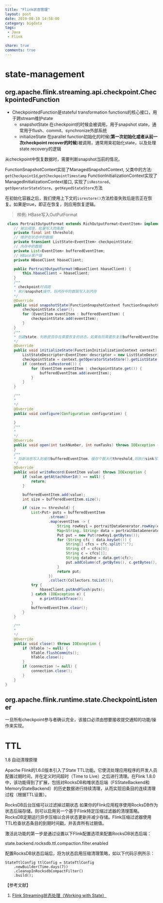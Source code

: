 ```yaml
---
title: "Flink状态管理"
layout: post
date: 2019-08-10 14:58:00
category: bigdata
tags:
 - Java
 - Flink

share: true
comments: true
---
```


# state-management



## org.apache.flink.streaming.api.checkpoint.CheckpointedFunction

- CheckpointedFunction是stateful transformation functions的核心接口，用于跨stream维护state
    - snapshotState 在checkpoint的时候会被调用，用于snapshot state，通常用于flush、commit、synchronize外部系统
    - initializeState 在parallel function初始化的时候(**第一次初始化或者从前一次checkpoint recover的时候**)被调用，通常用来初始化state，以及处理state recovery的逻辑

从checkpoint中恢复数据时，需要判断snapshot当前的情况，


FunctionSnapshotContext实现了ManagedSnapshotContext, 父类中的方法: `getCheckpointId`,`getCheckpointTimestamp`
FunctionInitializationContext实现了ManagedInitializationContext接口, 实现了`isRestored`、`getOperatorStateStore`、`getKeyedStateStore`方法


在初始化容器之后，我们使用上下文的`isrestore()`方法检查失败后是否正在恢复。如果是true，即正在恢复，则应用恢复逻辑。

> 样例: HBase写入OutPutFormat

```java
 class PortraitOutputFormat extends RichOutputFormat<EventItem> implements CheckpointedFunction {
    // 输出阈值，批量写入的条数
    private final int threshold;
    // 维护在状态中的数据
    private transient ListState<EventItem> checkpointState;
    // 内存中的数据
    private List<EventItem> bufferedEventItem;
    // HBase客户端
    private HBaseClient hbaseClient;

    public PortraitOutputFormat(HBaseClient hbaseClient) {
        this.hbaseClient = hbaseClient;
    }
    /**
    * checkpoint时调用
    * 执行snapshot操作，将内存中的数据写入到内存
    */
    @Override
    public void snapshotState(FunctionSnapshotContext functionSnapshotContext) throws Exception {
        checkpointState.clear();
        for (EventItem eventItem : bufferedEventItem) {
            checkpointState.add(eventItem);
        }
    }
    /**
    * 创建state，判断是否存在需要恢复的状态，如果有则需要恢复到bufferedEventItem
    */
    @Override
    public void initializeState(FunctionInitializationContext context) throws Exception {
        ListStateDescriptor<EventItem> descriptor = new ListStateDescriptor<>("buf-p", EventItem.class);
        checkpointState = context.getOperatorStateStore().getListState(descriptor);
        if (context.isRestored()) {
            for (EventItem eventItem : checkpointState.get()) {
                bufferedEventItem.add(eventItem);
            }
        }
    }

    /**
    *
    */
    @Override
    public void configure(Configuration configuration) {

    }
    /**
    *
    */
    @Override
    public void open(int taskNumber, int numTasks) throws IOException {
    }
    /**
    * 将新消息写入到缓存bufferedEventItem，缓存个数大约threshold,则执行sink写入，然后清空bufferedEventItem
    */
    @Override
    public void writeRecord(EventItem value) throws IOException {
        if (value.getAttachUserId() == null) {
            return;
        }

        bufferedEventItem.add(value);
        int size = bufferedEventItem.size();

        if (size >= threshold) {
            List<Put> puts = bufferedEventItem
                    .stream()
                    .map(eventItem -> {
                        String rowKey1 = portraitDataGenerator.rowKey(eventItem);
                        Map<String, String> data = portraitDataGenerator.data(eventItem);
                        Put put = new Put(rowKey1.getBytes());
                        for (String cfc : data.keySet()) {
                            String[] cfcs = cfc.split(":");
                            String cf = cfcs[0];
                            String c = cfcs[1];
                            String dataOne = data.get(cfc);
                            put.addColumn(cf.getBytes(), c.getBytes(), dataOne.getBytes());
                        }
                        return put;
                    })
                    .collect(Collectors.toList());
            try {
                hbaseClient.putAndFlush(puts);
            } catch (IOException e) {
                e.printStackTrace();
            }
            bufferedEventItem.clear();
        }
    }

    /**
    *
    */
    @Override
    public void close() throws IOException {
        if (hTable != null) {
            hTable.flushCommits();
            hTable.close();
        }
        if (connection != null) {
            connection.close();
        }
    }
}
```





## org.apache.flink.runtime.state.CheckpointListener

一旦所有checkpoint参与者确认完全，该接口必须由想要接收提交通知的功能/操作来实现。



# TTL

1.8 自动清理原理

Apache Flink的1.6.0版本引入了State TTL功能。它使流处理应用程序的开发人员配置过期时间，并在定义时间超时（Time to Live）之后进行清理。在Flink 1.8.0中，该功能得到了扩展，包括对RocksDB和堆状态后端（FSStateBackend和MemoryStateBackend）的历史数据进行持续清理，从而实现旧条目的连续清理过程（根据TTL设置）。

RocksDB后台压缩可以过滤掉过期状态
如果你的Flink应用程序使用RocksDB作为状态后端存储，则可以启用另一个基于Flink特定压缩过滤器的清理策略。RocksDB定期运行异步压缩以合并状态更新并减少存储。Flink压缩过滤器使用TTL检查状态条目的到期时间戳，并丢弃所有过期值。

激活此功能的第一步是通过设置以下Flink配置选项来配置RocksDB状态后端：

state.backend.rocksdb.ttl.compaction.filter.enabled

配置RocksDB状态后端后，将为状态启用压缩清理策略，如以下代码示例所示：

```
StateTtlConfig ttlConfig = StateTtlConfig
    .newBuilder(Time.days(7))
    .cleanupInRocksdbCompactFilter()
    .build();
```


【参考文献】
1. [Flink Streaming状态处理（Working with State）](https://www.jianshu.com/p/6ed0ef5e2b74)